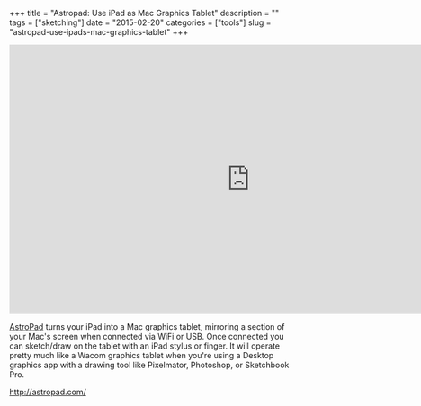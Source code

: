 +++
title = "Astropad: Use iPad as Mac Graphics Tablet"
description = ""
tags = ["sketching"]
date = "2015-02-20"
categories = ["tools"]
slug = "astropad-use-ipads-mac-graphics-tablet"
+++


<div class="video"><iframe width="853" height="480" src="https://www.youtube.com/embed/ouwCHT3rGRY" frameborder="0" allowfullscreen></iframe></div>
<p><a href="http://astropad.com/">AstroPad</a> turns your iPad into a Mac graphics tablet, mirroring a section of your Mac's screen when connected via WiFi or USB. Once connected you can sketch/draw on the tablet with an iPad stylus or finger. It will operate pretty much like a Wacom graphics tablet when you're using a Desktop graphics app with a drawing tool like Pixelmator, Photoshop, or Sketchbook Pro. </p><!--more-->

<p><a href="http://astropad.com/">http://astropad.com/</a></p>
